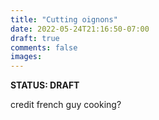 ```yaml
---
title: "Cutting oignons"
date: 2022-05-24T21:16:50-07:00
draft: true
comments: false
images:
---
```


**STATUS: DRAFT**

credit french guy cooking?